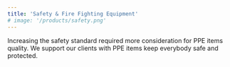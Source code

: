 ```yaml
---
title: 'Safety & Fire Fighting Equipment'
# image: '/products/safety.png'
---
```


Increasing the safety standard required more 
consideration for PPE items quality. 
We support our clients with PPE items keep 
everybody safe and protected.